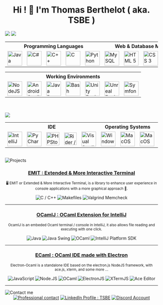 <h1 align="center">Hi ! 👋 I'm Thomas Berthelot ( aka. TSBE )</h1>

<img src="https://i.imgur.com/5EAcyey.png" />
<img src="https://i.imgur.com/2Zms4Vg.png" />
<div align="center">
<table>
  <tr>
    <th colspan="5">Programming Languages</th>
    <th colspan="5">Web & Database Management</th>
  </tr>
  <tr>
    <td><img src="https://img.icons8.com/color/344/java-coffee-cup-logo--v1.png" width=48 title="Java"/></td>
    <td><img src="https://img.icons8.com/color/344/c-sharp-logo.png" width=48 title="C#" /></td>
    <td><img src="https://img.icons8.com/color/344/c-plus-plus-logo.png" width=48 title="C++" /></td>
    <td><img src="https://img.icons8.com/color/344/c-programming.png" width=48 title="C" /></td>
    <td><img src="https://img.icons8.com/color/344/python--v1.png" width=48 title="Python" /></td>
    <td><img src="https://img.icons8.com/color/344/mysql-logo.png" width=48 title="MySQL" /></td>
    <td><img src="https://img.icons8.com/color/344/html-5--v1.png" width=48 title="HTML 5" /></td>
    <td><img src="https://img.icons8.com/color/344/css3.png" width=48 title="CSS 3" /></td>
    <td><img src="https://img.icons8.com/officexs/344/php-logo.png" width=48 title="PHP" /></td>
    <td><img src="https://img.icons8.com/color/344/javascript--v1.png" width=48 title="JavaScript" /></td>
  </tr>
</table>
</div>

<div align="center">
<table>
  <tr>
    <th colspan="7">Working Environments</th>
  </tr>
  <tr>
    <td><img src="https://img.icons8.com/color/344/nodejs.png" width=48 title="NodeJS" /></td>
    <td><img src="https://img.icons8.com/color/344/android-studio--v3.png" width=48 title="Android Studio" /></td>
    <td><img src="https://img.icons8.com/color/344/java-coffee-bean-logo.png" width=48 title="Java Beans & Servlet" /></td>
    <td><img src="https://img.icons8.com/plasticine/344/bash.png" width=48 title="Bash" /></td>
    <td><img src="https://img.icons8.com/color/344/unity.png" width=48 title="Unity Engine" /></td>
    <td><img src="https://img.icons8.com/color/344/unreal-engine.png" width=48 title="Unreal Engine" /></td>
    <td><img src="https://img.icons8.com/color/344/symfony.png" width=48 title="Symfony" /></td>
  </tr>
</table>
</div>
<br/><br/>


<img src="https://i.imgur.com/Iww7jET.png" />
<div align="center">
<table>
  <tr>
    <th colspan="5"><b>IDE</b></th>
    <th colspan="3"><b>Operating Systems</b></th>
    <th>Git</th>
  </tr>
  <tr>
    <td><img src="https://img.icons8.com/color/344/intellij-idea.png" width=48 title="IntelliJ" /></td>
    <td><img src="https://img.icons8.com/color/344/pycharm.png" width=48 title="PyCharm" /></td>
    <td><img src="https://upload.wikimedia.org/wikipedia/commons/d/d2/PhpStorm_Icon.png" width=43 title="PHPStorm" /></td>
    <td><img src="https://resources.jetbrains.com/storage/products/rider/img/meta/rider_logo_300x300.png" width=41 title="Rider / Rider for Unreal Engine" /></td>
    <td><img src="https://img.icons8.com/color/344/visual-studio-code-2019.png" width=48 title="Visual Studio Code" /></td>
    <td><img src="https://img.icons8.com/color/344/windows-10.png" width=48 title="Windows" /></td>
    <td><img src="https://img.icons8.com/ios-glyphs/344/mac-os.png" width=48 title="MacOS" /></td>
    <td><img src="https://img.icons8.com/color/344/linux.png" width=48 title="MacOS" /></td>
    <td><img src="https://img.icons8.com/color/344/git.png" width=48 title="Git" /></td>
  </tr>
</table>
</div>

<br />
<img src="https://i.imgur.com/9A3N4ru.png" title="Projects" />

<div align="center">
<h3><a href="https://github.com/Thomas-SBE/EMIT">EMIT : Extended & More Interactive Terminal</a></h3>
<p><sup>🖥️ EMIT or Extended & More Interactive Terminal, is a library to enhance user experience in console applications with a more graphical approach 🌱.</sup></p>
<img src="https://img.shields.io/badge/-C%20/%20C++-2f2f2f?style=flat-square&logo=c&logoColor=white&logoWidth=20" title="C / C++" />
<img src="https://img.shields.io/badge/-Makefiles-2f2f2f?style=flat-square&logo=&logoColor=white&logoWidth=0" title="Makefiles" />
<img src="https://img.shields.io/badge/-Valgrind%20Memcheck-2f2f2f?style=flat-square&logo=&logoColor=white&logoWidth=0" title="Valgrind Memcheck" />
<br />
<hr/>
<h3><a href="https://github.com/Thomas-SBE/ocamlj-plugin">OCamlJ : OCaml Extension for IntelliJ</a></h3>
<p><sup>OcamlJ is an embeded Ocaml terminal / console in IntelliJ, it also allows file reading and executing with one click.</sup></p>
<img src="https://img.shields.io/badge/-Java-5382a1?style=flat-square&logo=java&logoColor=white&logoWidth=20" title="Java" />
<img src="https://img.shields.io/badge/-Java Swing-5382a1?style=flat-square&logo=java&logoColor=white&logoWidth=20" title="Java Swing" />
<img src="https://img.shields.io/badge/-OCaml-ec6813?style=flat-square&logo=ocaml&logoColor=white&logoWidth=20" title="OCaml" />
<img src="https://img.shields.io/badge/-IntelliJ%20Platform%20SDK-454545?style=flat-square&logo=intellijidea&logoColor=white&logoWidth=20" title="IntelliJ Platform SDK" />
<br />
<hr/>
<h3><a href="https://github.com/Thomas-SBE/electron-ocaml">ECaml : OCaml IDE made with Electron</a></h3>
<p><sup>Electron-Ocaml is a standalone IDE based on the electron.js NodeJS framework, with ace.js, xterm, and some more ...</sup></p>
<img src="https://img.shields.io/badge/-JavaScript-f7df1e?style=flat-square&logo=javascript&logoColor=black&logoWidth=20" title="JavaScript" />
<img src="https://img.shields.io/badge/-Node%20JS-339933?style=flat-square&logo=node.js&logoColor=white&logoWidth=20" title="Node.JS" />
<img src="https://img.shields.io/badge/-OCaml-ec6813?style=flat-square&logo=ocaml&logoColor=white&logoWidth=20" title="OCaml" />
<img src="https://img.shields.io/badge/-ElectronJS-47848f?style=flat-square&logo=electron&logoColor=white&logoWidth=20" title="ElectronJS" />
<img src="https://img.shields.io/badge/-XTermJS-3f3f3f?style=flat-square&logo=iterm2&logoColor=white&logoWidth=20" title="XTermJS" />
<img src="https://img.shields.io/badge/-Ace%20Editor%20Library-3f3f3f?style=flat-square&logo=&logoColor=white&logoWidth=" title="Ace Editor" />
<br />
</div>

___

<img src="https://i.imgur.com/DkH5j5H.png" title="Contact me" />
  
<div align="center">
  <a href="mailto:tsbe.contact@gmail.com"><img src="https://img.shields.io/badge/-tsbe.contact%40gmail.com-red?style=flat-square&logo=gmail&logoColor=white&logoWidth=20" title="Professional contact" /></a>
  <a href="https://www.linkedin.com/in/tsbe/"><img src="https://img.shields.io/badge/-https://www.linkedin.com/in/tsbe/-blue?style=flat-square&logo=linkedin&logoColor=white&logoWidth=20" title="LinkedIn Profile : TSBE" /></a>
  <a href="https://discord.com/"><img src="https://img.shields.io/badge/-Thomas%20'Sahkunata'%20B.%235324-7289DA?style=flat-square&logo=discord&logoColor=white&logoWidth=20" title="Discord Account" /></a>
</div>
